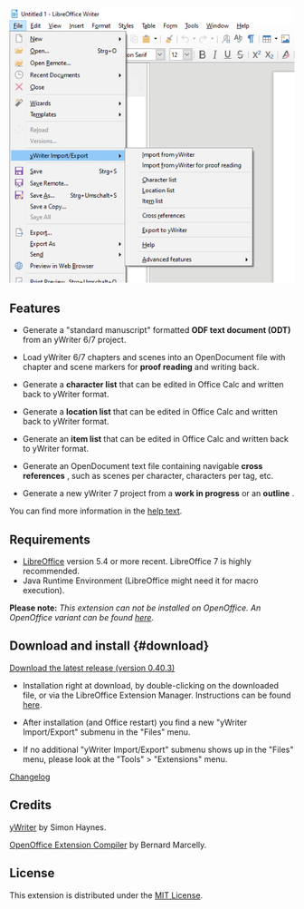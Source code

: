 ![screenshot](Screenshots/lo_menu.png)

## Features

-   Generate a "standard manuscript" formatted **ODF text document
    (ODT)** from an yWriter 6/7 project.

-   Load yWriter 6/7 chapters and scenes into an OpenDocument file with
    chapter and scene markers for **proof reading** and writing back.

-   Generate a **character list** that can be edited in Office Calc and
    written back to yWriter format.

-   Generate a **location list** that can be edited in Office Calc and
    written back to yWriter format.

-   Generate an **item list** that can be edited in Office Calc and
    written back to yWriter format.

-   Generate an OpenDocument text file containing navigable **cross
    references** , such as scenes per character, characters per tag,
    etc.

-   Generate a new yWriter 7 project from a **work in progress** or an
    **outline** .

You can find more information in the [help text](help/help.html).

## Requirements

-   [LibreOffice](https://www.libreoffice.org/) version 5.4 or more 
    recent. LibreOffice 7 is highly recommended.
-   Java Runtime Environment (LibreOffice might need it for macro
    execution).

__Please note:__  _This extension can not be installed on OpenOffice. An OpenOffice variant can be found [here]( https://peter88213.github.io/pywoo)._

## Download and install {#download}

[Download the latest release (version 0.40.3)](https://raw.githubusercontent.com/peter88213/yw-cnv/master/dist/yw-cnv-L-0.40.3.oxt)

-   Installation right at download, by double-clicking on the downloaded 
    file, or via the LibreOffice Extension Manager. Instructions can be found [here](https://wiki.documentfoundation.org/Documentation/HowTo/install_extension).

-   After installation (and Office restart) you find a new "yWriter
    Import/Export" submenu in the "Files" menu.

-   If no additional "yWriter Import/Export" submenu shows up in the
    "Files" menu, please look at the "Tools" > "Extensions" menu.

[Changelog](changelog)

## Credits

[yWriter](http://spacejock.com/yWriter7.html) by Simon Haynes.

[OpenOffice Extension
Compiler](https://wiki.openoffice.org/wiki/Extensions_Packager#Extension_Compiler)
by Bernard Marcelly.

## License

This extension is distributed under the [MIT
License](http://www.opensource.org/licenses/mit-license.php).
